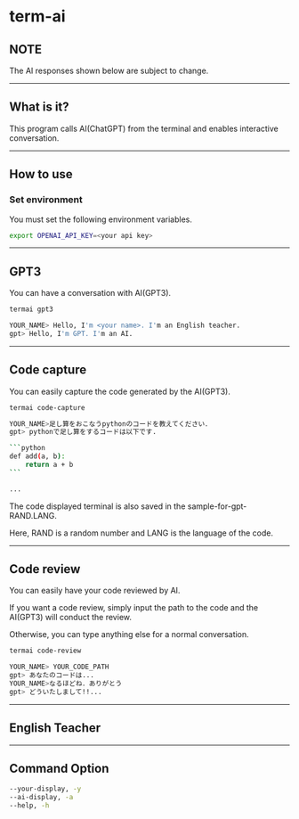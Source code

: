 # term-ai

## NOTE

The AI responses shown below are subject to change.

---

## What is it?

This program calls AI(ChatGPT) from the terminal and enables interactive conversation.

---

## How to use

### Set environment

You must set the following environment variables.

```bash
export OPENAI_API_KEY=<your api key>
```

---

## GPT3

You can have a conversation with AI(GPT3).

```bash
termai gpt3

YOUR_NAME> Hello, I'm <your name>. I'm an English teacher.
gpt> Hello, I'm GPT. I'm an AI.
```

---

## Code capture

You can easily capture the code generated by the AI(GPT3).

````bash
termai code-capture

YOUR_NAME>足し算をおこなうpythonのコードを教えてください．
gpt> pythonで足し算をするコードは以下です.

```python
def add(a, b):
    return a + b
```

...
````

The code displayed terminal is also saved in the sample-for-gpt-RAND.LANG.

Here, RAND is a random number and LANG is the language of the code.

---

## Code review

You can easily have your code reviewed by AI.

If you want a code review, simply input the path to the code and the AI(GPT3) will conduct the review.

Otherwise, you can type anything else for a normal conversation.

```bash
termai code-review

YOUR_NAME> YOUR_CODE_PATH
gpt> あなたのコードは...
YOUR_NAME>なるほどね．ありがとう
gpt> どういたしまして!!...

```

---

## English Teacher

---

## Command Option

```bash
--your-display, -y
--ai-display, -a
--help, -h
```

```

```
